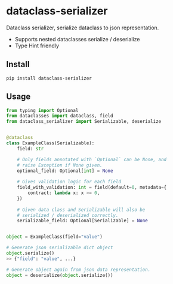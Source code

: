 # dataclass-serializer

Dataclass serializer, serialize dataclass to json representation.

- Supports nested dataclasses serialize / deserialize
- Type Hint friendly

## Install

```
pip install dataclass-serializer
```

## Usage

```.py
from typing import Optional
from dataclasses import dataclass, field
from dataclass_serializer import Serializable, deserialize


@dataclass
class ExampleClass(Serializable):
    field: str

    # Only fields annotated with `Optional` can be None, and 
    # raise Exception if None given.
    optional_field: Optional[int] = None
    
    # Gives validation logic for each field
    field_with_validation: int = field(default=0, metadata={
        contract: lambda x: x >= 0,
    })
    
    # Given data class and Serializable will also be
    # serialized / deserialized correctly.
    serializable_field: Optional[Serializable] = None


object = ExampleClass(field="value")

# Generate json serializable dict object
object.serialize()
>> {"field": "value", ...}

# Generate object again from json data representation. 
object = deserialize(object.serialize())
```